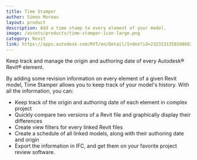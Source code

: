 ```yaml
---
title: Time Stamper
author: Simon Moreau
layout: product
description: Add a time stamp to every element of your model.
image: /assets/products/time-stamper-icon-large.png
category: Revit
link: https://apps.autodesk.com/RVT/en/Detail/Index?id=232313135819866372&appLang=en&os=Win64
---
```


Keep track and manage the origin and authoring date of every Autodesk® Revit® element.

By adding some revision information on every element of a given Revit model, Time Stamper allows you to keep track of your model's history. With all the information, you can:

* Keep track of the origin and authoring date of each element in complex project
* Quickly compare two versions of a Revit file and graphically display their differences
* Create view filters for every linked Revit files
* Create a schedule of all linked models, along with their authoring date and origin
* Export the information in IFC, and get them on your favorite project review software.
